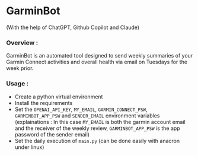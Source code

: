 # GarminBot

(With the help of ChatGPT, Github Copilot and Claude)

### Overview :

GarminBot is an automated tool designed to send weekly summaries of your Garmin Connect activities and overall health via email on Tuesdays for the week prior.

### Usage :

- Create a python virtual environment
- Install the requirements
- Set the ```OPENAI_API_KEY```, ```MY_EMAIL```, ```GARMIN_CONNECT_PSW```, ```GARMINBOT_APP_PSW``` and ```SENDER_EMAIL``` environment variables (explainations : In this case ```MY_EMAIL``` is both the garmin account email and the receiver of the weekly review, ```GARMINBOT_APP_PSW``` is the app password of the sender email)
- Set the daily execution of ```main.py``` (can be done easily with anacron under linux)